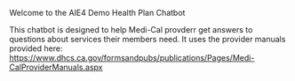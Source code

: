 Welcome to the AIE4 Demo Health Plan Chatbot

This chatbot is designed to help Medi-Cal provderr get answers to questions about services their members need.
It uses the provider manuals provided here:  https://www.dhcs.ca.gov/formsandpubs/publications/Pages/Medi-CalProviderManuals.aspx